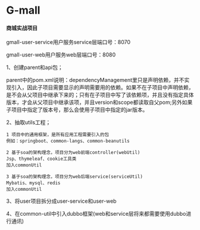 # G-mall
#### 商城实战项目

gmall-user-service用户服务service层端口号：8070

gmall-user-web用户服务web层端口号：8080

1、创建parent和api包；

parent中的pom.xml说明：dependencyManagement里只是声明依赖，并不实现引入，因此子项目需要显示的声明需要用的依赖。如果不在子项目中声明依赖，是不会从父项目中继承下来的；只有在子项目中写了该依赖项，并且没有指定具体版本，才会从父项目中继承该项，并且version和scope都读取自父pom;另外如果子项目中指定了版本号，那么会使用子项目中指定的jar版本。

2、抽取utils工程；

```
1 项目中的通用框架，是所有应用工程需要引入的包
例如：springboot、common-langs、common-beanutils

2 基于soa的架构理念，项目分为web前端controller(webUtil)
Jsp、thymeleaf、cookie工具类
加入commonUtil

3 基于soa的架构理念，项目分为web后端service(serviceUtil)
Mybatis、mysql、redis
加入commonUtil
```

3、将user项目拆分成user-service和user-web

4、在common-util中引入dubbo框架(web和service层将来都需要使用dubbo进行通讯)

